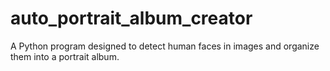 # auto_portrait_album_creator
A Python program designed to detect human faces in images and organize them into a portrait album.
